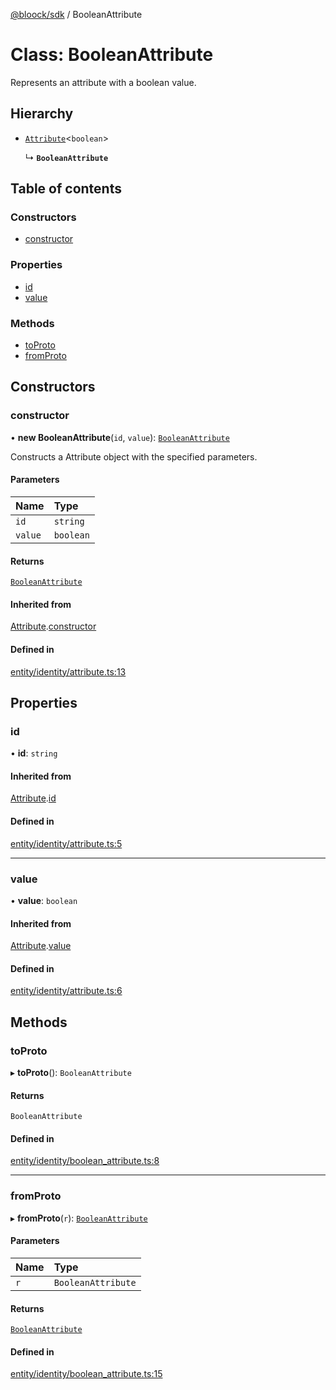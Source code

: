 [@bloock/sdk](../index.md) / BooleanAttribute

# Class: BooleanAttribute

Represents an attribute with a boolean value.

## Hierarchy

- [`Attribute`](Attribute.md)\<`boolean`\>

  ↳ **`BooleanAttribute`**

## Table of contents

### Constructors

- [constructor](BooleanAttribute.md#constructor)

### Properties

- [id](BooleanAttribute.md#id)
- [value](BooleanAttribute.md#value)

### Methods

- [toProto](BooleanAttribute.md#toproto)
- [fromProto](BooleanAttribute.md#fromproto)

## Constructors

### constructor

• **new BooleanAttribute**(`id`, `value`): [`BooleanAttribute`](BooleanAttribute.md)

Constructs a Attribute object with the specified parameters.

#### Parameters

| Name | Type |
| :------ | :------ |
| `id` | `string` |
| `value` | `boolean` |

#### Returns

[`BooleanAttribute`](BooleanAttribute.md)

#### Inherited from

[Attribute](Attribute.md).[constructor](Attribute.md#constructor)

#### Defined in

[entity/identity/attribute.ts:13](https://github.com/bloock/bloock-sdk/blob/cf3411f/languages/js/src/entity/identity/attribute.ts#L13)

## Properties

### id

• **id**: `string`

#### Inherited from

[Attribute](Attribute.md).[id](Attribute.md#id)

#### Defined in

[entity/identity/attribute.ts:5](https://github.com/bloock/bloock-sdk/blob/cf3411f/languages/js/src/entity/identity/attribute.ts#L5)

___

### value

• **value**: `boolean`

#### Inherited from

[Attribute](Attribute.md).[value](Attribute.md#value)

#### Defined in

[entity/identity/attribute.ts:6](https://github.com/bloock/bloock-sdk/blob/cf3411f/languages/js/src/entity/identity/attribute.ts#L6)

## Methods

### toProto

▸ **toProto**(): `BooleanAttribute`

#### Returns

`BooleanAttribute`

#### Defined in

[entity/identity/boolean_attribute.ts:8](https://github.com/bloock/bloock-sdk/blob/cf3411f/languages/js/src/entity/identity/boolean_attribute.ts#L8)

___

### fromProto

▸ **fromProto**(`r`): [`BooleanAttribute`](BooleanAttribute.md)

#### Parameters

| Name | Type |
| :------ | :------ |
| `r` | `BooleanAttribute` |

#### Returns

[`BooleanAttribute`](BooleanAttribute.md)

#### Defined in

[entity/identity/boolean_attribute.ts:15](https://github.com/bloock/bloock-sdk/blob/cf3411f/languages/js/src/entity/identity/boolean_attribute.ts#L15)
